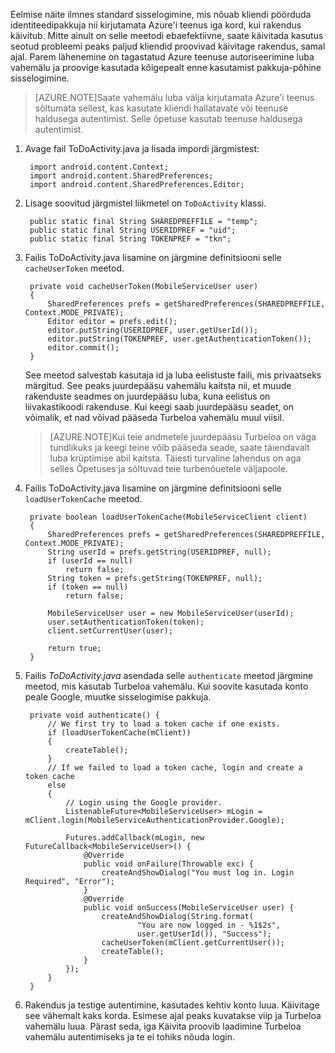 
Eelmise näite ilmnes standard sisselogimine, mis nõuab kliendi pöörduda identiteedipakkuja nii kirjutamata Azure'i teenus iga kord, kui rakendus käivitub. Mitte ainult on selle meetodi ebaefektiivne, saate käivitada kasutus seotud probleemi peaks paljud kliendid proovivad käivitage rakendus, samal ajal. Parem lähenemine on tagastatud Azure teenuse autoriseerimine luba vahemälu ja proovige kasutada kõigepealt enne kasutamist pakkuja-põhine sisselogimine. 

>[AZURE.NOTE]Saate vahemälu luba välja kirjutamata Azure'i teenus sõltumata sellest, kas kasutate kliendi hallatavate või teenuse haldusega autentimist. Selle õpetuse kasutab teenuse haldusega autentimist.


1. Avage fail ToDoActivity.java ja lisada impordi järgmistest:

        import android.content.Context;
        import android.content.SharedPreferences;
        import android.content.SharedPreferences.Editor;

2. Lisage soovitud järgmistel liikmetel on `ToDoActivity` klassi.

        public static final String SHAREDPREFFILE = "temp"; 
        public static final String USERIDPREF = "uid";  
        public static final String TOKENPREF = "tkn";   


3. Failis ToDoActivity.java lisamine on järgmine definitsiooni selle `cacheUserToken` meetod.
 
        private void cacheUserToken(MobileServiceUser user)
        {
            SharedPreferences prefs = getSharedPreferences(SHAREDPREFFILE, Context.MODE_PRIVATE);
            Editor editor = prefs.edit();
            editor.putString(USERIDPREF, user.getUserId());
            editor.putString(TOKENPREF, user.getAuthenticationToken());
            editor.commit();
        }   
  
    See meetod salvestab kasutaja id ja luba eelistuste faili, mis privaatseks märgitud. See peaks juurdepääsu vahemälu kaitsta nii, et muude rakenduste seadmes on juurdepääsu luba, kuna eelistus on liivakastikoodi rakenduse. Kui keegi saab juurdepääsu seadet, on võimalik, et nad võivad pääseda Turbeloa vahemälu muul viisil. 

    >[AZURE.NOTE]Kui teie andmetele juurdepääsu Turbeloa on väga tundlikuks ja keegi teine võib pääseda seade, saate täiendavalt luba krüptimise abil kaitsta. Täiesti turvaline lahendus on aga selles Õpetuses ja sõltuvad teie turbenõuetele väljapoole.


4. Failis ToDoActivity.java lisamine on järgmine definitsiooni selle `loadUserTokenCache` meetod.

        private boolean loadUserTokenCache(MobileServiceClient client)
        {
            SharedPreferences prefs = getSharedPreferences(SHAREDPREFFILE, Context.MODE_PRIVATE);
            String userId = prefs.getString(USERIDPREF, null); 
            if (userId == null)
                return false;
            String token = prefs.getString(TOKENPREF, null); 
            if (token == null)
                return false;
                
            MobileServiceUser user = new MobileServiceUser(userId);
            user.setAuthenticationToken(token);
            client.setCurrentUser(user);
                
            return true;
        }



5. Failis *ToDoActivity.java* asendada selle `authenticate` meetod järgmine meetod, mis kasutab Turbeloa vahemälu. Kui soovite kasutada konto peale Google, muutke sisselogimise pakkuja.

        private void authenticate() {
            // We first try to load a token cache if one exists.
            if (loadUserTokenCache(mClient))
            {
                createTable();
            }
            // If we failed to load a token cache, login and create a token cache
            else
            {
                // Login using the Google provider.    
                ListenableFuture<MobileServiceUser> mLogin = mClient.login(MobileServiceAuthenticationProvider.Google);
        
                Futures.addCallback(mLogin, new FutureCallback<MobileServiceUser>() {
                    @Override
                    public void onFailure(Throwable exc) {
                        createAndShowDialog("You must log in. Login Required", "Error");
                    }           
                    @Override
                    public void onSuccess(MobileServiceUser user) {
                        createAndShowDialog(String.format(
                                "You are now logged in - %1$2s",
                                user.getUserId()), "Success");
                        cacheUserToken(mClient.getCurrentUser());
                        createTable();  
                    }
                });
            }
        }

6. Rakendus ja testige autentimine, kasutades kehtiv konto luua. Käivitage see vähemalt kaks korda. Esimese ajal peaks kuvatakse viip ja Turbeloa vahemälu luua. Pärast seda, iga Käivita proovib laadimine Turbeloa vahemälu autentimiseks ja te ei tohiks nõuda login.




